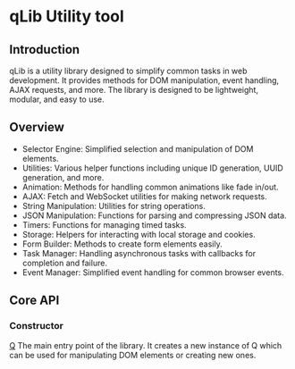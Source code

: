# qLib Utility tool

## Introduction

qLib is a utility library designed to simplify common tasks in web development. It provides methods for DOM manipulation, event handling, AJAX requests, and more. The library is designed to be lightweight, modular, and easy to use.

## Overview
* Selector Engine: Simplified selection and manipulation of DOM elements.
* Utilities: Various helper functions including unique ID generation, UUID generation, and more.
* Animation: Methods for handling common animations like fade in/out.
* AJAX: Fetch and WebSocket utilities for making network requests.
* String Manipulation: Utilities for string operations.
* JSON Manipulation: Functions for parsing and compressing JSON data.
* Timers: Functions for managing timed tasks.
* Storage: Helpers for interacting with local storage and cookies.
* Form Builder: Methods to create form elements easily.
* Task Manager: Handling asynchronous tasks with callbacks for completion and failure.
* Event Manager: Simplified event handling for common browser events.
## Core API
### Constructor
[Q](overview/core.md)
The main entry point of the library. It creates a new instance of Q which can be used for manipulating DOM elements or creating new ones.